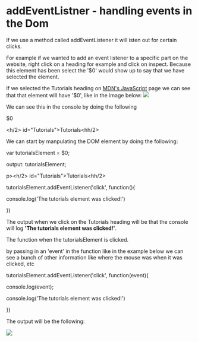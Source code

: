<!DOCTYPE html>
<html>
<head>
	<title>Event Listeners</title>
</head>
<body>
<h1>addEventListner - handling events in the Dom</h1>

<p>If we use a method called addEventListener it will isten out for certain clicks.</p>

<p>For example if we wanted to add an event listener to a specific part on the website, right click on a heading for example and click on inspect. Because this element has been select the '$0' would show up to say that we have selected the element.</p>

<p>If we selected the Tutorials heading on <a href="https://developer.mozilla.org/bm/docs/Web/JavaScript">MDN's JavaScript</a> page we can see that that element will have '$0', like in the image below:
<img src="https://s3.eu-west-2.amazonaws.com/sallearnstocode.images/%240.jpeg"></p>

<p>We can see this in the console by doing the following</p>
<p>$0</p>
<p>&lth/2&gt id=​"Tutorials">​Tutorials&lthh/2&gt</p>

<p>We can start by manpulating the DOM element by doing the following:</p>

<p>var tutorialsElement = $0;</p>


<p>output: tutorialsElement;</p>
p>&lth/2&gt id=​"Tutorials">​Tutorials&lthh/2&gt</p>

<p>tutorialsElement.addEventListener('click', function(){</p>
<p>console.log('The tutorials element was clicked!')</p>
<p>})</p>
<p>The output when we click on the Tutorials heading will be that the console will log <strong>'The tutorials element was clicked!'</strong>.</p>
<p>The function when the tutorialsElement is clicked.</p> 

<p>by passing in an 'event' in the function like in the example below we can see a bunch of other information like where the mouse was when it was clicked, etc</p>

<p>tutorialsElement.addEventListener('click', function(event){</p>
<p>console.log(event);</p>
<p>console.log('The tutorials element was clicked!')</p>
<p>})</p>

<p>The output will be the following:</p>
<img src="https://s3.eu-west-2.amazonaws.com/sallearnstocode.images/log+of+event+function.jpeg">


</body>
</html>

